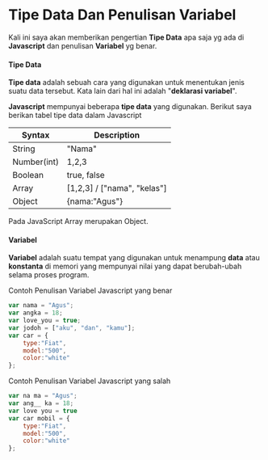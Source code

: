 # Tipe Data Dan Penulisan Variabel

Kali ini saya akan memberikan pengertian **Tipe Data** apa saja yg ada di **Javascript** dan penulisan **Variabel** yg benar.

#### Tipe Data

**Tipe data**  adalah sebuah cara yang digunakan untuk menentukan jenis suatu data tersebut. Kata lain dari hal ini adalah "**deklarasi variabel**".

**Javascript**  mempunyai beberapa  **tipe data**  yang digunakan.
Berikut saya berikan tabel tipe data dalam Javascript

| Syntax        | Description                  |
| -----------   | ---------------------------  |
| String        | "Nama"                       |
| Number(int)   | 1,2,3                        |
| Boolean       | true, false                  |
| Array         | [1,2,3] / ["nama", "kelas"]  |
| Object        | {nama:"Agus"}                |

Pada JavaScript Array merupakan Object.

#### Variabel

**Variabel** adalah suatu tempat yang digunakan untuk menampung **data** atau **konstanta** di memori yang mempunyai nilai yang dapat berubah-ubah selama proses program.

Contoh Penulisan Variabel Javascript yang benar

```javascript
var nama = "Agus";
var angka = 18;
var love_you = true;
var jodoh = ["aku", "dan", "kamu"];
var car = {
    type:"Fiat", 
    model:"500", 
    color:"white"
};
```

Contoh Penulisan Variabel Javascript yang salah

```javascript
var na ma = "Agus";
var ang__ ka = 18;
var love you = true
var car mobil = {
    type:"Fiat", 
    model:"500", 
    color:"white"
};
```
